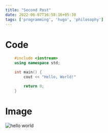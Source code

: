 ```yaml
---
title: "Second Post"
date: 2022-06-07T16:58:16+05:30
tags: ['programming', 'hugo', 'philosophy']
---
```


# Code

```c++
	#include <iostream>
	using namespace std;

	int main() {
		cout << "Hello, World!"

		return 0;
	}
```

# Image

![hello world](/images/helloworld.png)

